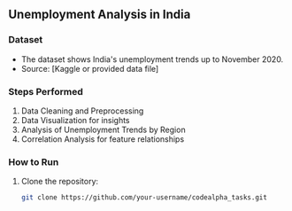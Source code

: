 ## Unemployment Analysis in India

### Dataset
- The dataset shows India's unemployment trends up to November 2020.
- Source: [Kaggle or provided data file]

### Steps Performed
1. Data Cleaning and Preprocessing
2. Data Visualization for insights
3. Analysis of Unemployment Trends by Region
4. Correlation Analysis for feature relationships

### How to Run
1. Clone the repository:
   ```bash
   git clone https://github.com/your-username/codealpha_tasks.git
